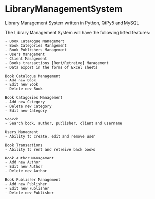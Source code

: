 # LibraryManagementSystem
Library Management System written in Python, QtPy5 and MySQL

The Library Management System will have the following listed features:

	- Book Catalogue Management
	- Book Categories Management
	- Book Publishers Management
	- Users Management
	- Client Management
	- Books transactions [Rent/Retreive] Management
	- Data export in the forms of Excel sheets

	Book Catalogue Management
	- Add new Book
	- Edit new Book
	- Delete new Book
	
	Book Catagories Management
	- Add new Category
	- Delete new Category
	- Edit new Category
	
	Search
	- Search book, author, publisher, client and username
	 
	Users Managment
	- Ability to create, edit and remove user 
	
	Book Transactions
	- Ability to rent and retreive back books
	
	Book Author Management
	- Add new Author
	- Edit new Author
	- Delete new Author
	
	Book Publisher Management
	- Add new Publisher
	- Edit new Publisher
	- Delete new Publisher
